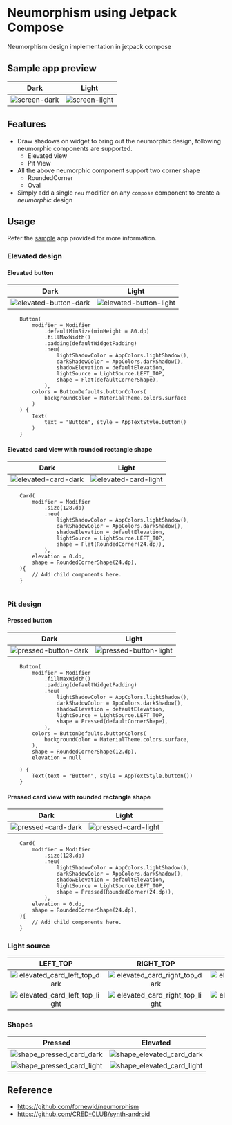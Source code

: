 # Neumorphism using Jetpack Compose

Neumorphism design implementation in jetpack compose


## Sample app preview

Dark                       |            Light
:-------------------------:|:-------------------------:
![screen-dark]   |  ![screen-light]


## Features
* Draw shadows on widget to bring out the neumorphic design, following neumorphic components are supported.
  * Elevated view
  * Pit View
* All the above neumorphic component support two corner shape
  * RoundedCorner
  * Oval
* Simply add a single `neu` modifier on any `compose` component to create a *neumorphic* design

## Usage
Refer the [sample][sample-app-code-link] app provided for more information.

### Elevated design

#### Elevated button

Dark                       |            Light
:-------------------------:|:-------------------------:
![elevated-button-dark]   |  ![elevated-button-light]

```
    Button(
        modifier = Modifier
            .defaultMinSize(minHeight = 80.dp)
            .fillMaxWidth()
            .padding(defaultWidgetPadding)
            .neu(
                lightShadowColor = AppColors.lightShadow(),
                darkShadowColor = AppColors.darkShadow(),
                shadowElevation = defaultElevation,
                lightSource = LightSource.LEFT_TOP,
                shape = Flat(defaultCornerShape),
            ),
        colors = ButtonDefaults.buttonColors(
            backgroundColor = MaterialTheme.colors.surface
        )
    ) {
        Text(
            text = "Button", style = AppTextStyle.button()
        )
    }
```


#### Elevated card view with rounded rectangle shape
Dark                       |            Light
:-------------------------:|:-------------------------:
![elevated-card-dark]   |  ![elevated-card-light]
```
    Card(
        modifier = Modifier
            .size(128.dp)
            .neu(
                lightShadowColor = AppColors.lightShadow(),
                darkShadowColor = AppColors.darkShadow(),
                shadowElevation = defaultElevation,
                lightSource = LightSource.LEFT_TOP,
                shape = Flat(RoundedCorner(24.dp)),
            ),
        elevation = 0.dp,
        shape = RoundedCornerShape(24.dp),
    ){
    	// Add child components here.
    }
    
```

### Pit design

#### Pressed button

Dark                       |            Light
:-------------------------:|:-------------------------:
![pressed-button-dark]   |  ![pressed-button-light]

```
    Button(
        modifier = Modifier
            .fillMaxWidth()
            .padding(defaultWidgetPadding)
            .neu(
                lightShadowColor = AppColors.lightShadow(),
                darkShadowColor = AppColors.darkShadow(),
                shadowElevation = defaultElevation,
                lightSource = LightSource.LEFT_TOP,
                shape = Pressed(defaultCornerShape),
            ),
        colors = ButtonDefaults.buttonColors(
            backgroundColor = MaterialTheme.colors.surface,
        ),
        shape = RoundedCornerShape(12.dp),
        elevation = null

    ) {
        Text(text = "Button", style = AppTextStyle.button())
    }
```

#### Pressed card view with rounded rectangle shape
Dark                       |            Light
:-------------------------:|:-------------------------:
![pressed-card-dark]   |  ![pressed-card-light]
```
    Card(
        modifier = Modifier
            .size(128.dp)
            .neu(
                lightShadowColor = AppColors.lightShadow(),
                darkShadowColor = AppColors.darkShadow(),
                shadowElevation = defaultElevation,
                lightSource = LightSource.LEFT_TOP,
                shape = Pressed(RoundedCorner(24.dp)),
            ),
        elevation = 0.dp,
        shape = RoundedCornerShape(24.dp),
    ){
    	// Add child components here.
    }
```

### Light source

LEFT_TOP | RIGHT_TOP | LEFT_BOTTOM | RIGHT_BOTTOM
:-------------------------:|:-------------------------:|:-------------------------:|:-------------------------:
![elevated_card_left_top_dark]| ![elevated_card_right_top_dark] | ![elevated_card_left_bottom_dark] |  ![elevated_card_right_bottom_dark]
![elevated_card_left_top_light]| ![elevated_card_right_top_light] | ![elevated_card_left_bottom_light] |  ![elevated_card_right_bottom_light]

### Shapes

Pressed                       |            Elevated
:-------------------------:|:-------------------------:
![shape_pressed_card_dark]   |  ![shape_elevated_card_dark]
![shape_pressed_card_light]  |  ![shape_elevated_card_light]


## Reference
* https://github.com/fornewid/neumorphism
* https://github.com/CRED-CLUB/synth-android

[sample-app-code-link]: app/src/main/java/com/gandiva/neumorphism/MainActivity.kt
[screen-dark]: docs/screens/neu_dark.png
[screen-light]: docs/screens/neu_light.png

[elevated-button-dark]: docs/clips/elevated_button_dark.png
[elevated-button-light]: docs/clips/elevated_button_light.png

[elevated-card-dark]: docs/clips/elevated_card_dark.png
[elevated-card-light]: docs/clips/elevated_card_light.png


[pressed-button-dark]: docs/clips/pressed_button_dark.png
[pressed-button-light]: docs/clips/pressed_button_light.png

[pressed-card-dark]: docs/clips/pressed_card_dark.png
[pressed-card-light]: docs/clips/pressed_card_light.png

[elevated_card_left_top_dark]: docs/clips/elevated_card_left_top_dark.png
[elevated_card_right_top_dark]: docs/clips/elevated_card_right_top_dark.png
[elevated_card_left_bottom_dark]: docs/clips/elevated_card_left_bottom_dark.png
[elevated_card_right_bottom_dark]: docs/clips/elevated_card_right_bottom_dark.png

[elevated_card_left_top_light]: docs/clips/elevated_card_left_top_light.png
[elevated_card_right_top_light]: docs/clips/elevated_card_right_top_light.png
[elevated_card_left_bottom_light]: docs/clips/elevated_card_left_bottom_light.png
[elevated_card_right_bottom_light]: docs/clips/elevated_card_right_bottom_light.png

[shape_elevated_card_dark]: docs/clips/shape_elevated_card_dark.png
[shape_elevated_card_light]: docs/clips/shape_elevated_card_light.png
[shape_pressed_card_dark]: docs/clips/shape_pressed_card_dark.png
[shape_pressed_card_light]: docs/clips/shape_pressed_card_light.png
